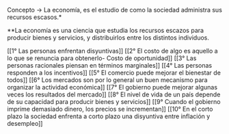 Concepto -> La economía, es el estudio de como la sociedad administra sus recursos escasos.*

**La economía es una ciencia que estudia los recursos escazos para producir bienes y servicios, y distribuirlos entre los distintos individuos. 

[[1° Las personas enfrentan disyuntivas]]
[[2° El costo de algo es aquello  a lo que se renuncia para obtenerlo- Costo de oportunidad]]
[[3° Las personas racionales  piensan en términos marginales]]
[[4° Las personas responden a los incentivos]]
[[5°  El comercio puede mejorar el bienestar de todos]]
[[6° Los mercados son por lo general un buen mecanismo para organizar la actividad  económica]]
[[7° El gobierno puede mejorar algunas veces los resultados del mercado]]
[[8°  El nivel de vida de un país depende de su capacidad para producir bienes y servicios]]
[[9° Cuando el gobierno imprime demasiado dinero, los precios se incrementan]]
[[10° En el corto plazo la sociedad enfrenta a corto plazo una disyuntiva entre inflación y desempleo]]

